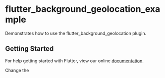 # flutter_background_geolocation_example

Demonstrates how to use the flutter_background_geolocation plugin.

## Getting Started

For help getting started with Flutter, view our online
[documentation](https://flutter.io/).


Change the 